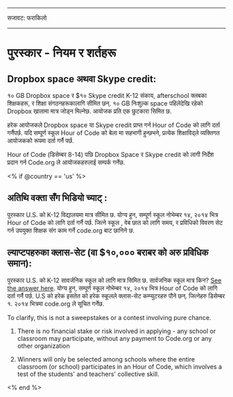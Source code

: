 * * *

सजावट: फराकिलो

* * *

# पुरस्कार - नियम र शर्तहरू

## Dropbox space अथवा Skype credit:

१० GB Dropbox space र $१० Skype credit K-12 संकाय, afterschool क्लबका शिक्षकहरू, र शिक्षा संगठनहरूकालागि सीमित छन्. १० GB निःशुल्क space पहिलेदेखि रहेको Dropbox खातामा मात्र जोड्न मिल्नेछ. आयोजक प्रति एक छुटकारा सिमित छ.

हरेक आयोजकले Dropbox space या Skype credit प्राप्त गर्न Hour of Code को लागि दर्ता गर्नैपर्छ. यदि सम्पूर्ण स्कूल Hour of Code को बेला मा सहभागी हुन्छभने, प्रत्येक शिक्षाविद्ले व्यक्तिगत आयोजकको रूपमा दर्ता गर्नै पर्छ.

Hour of Code (डिसेम्बर 8-14) पछि Dropbox Space र Skype credit को लागी निर्देश प्रदान गर्न Code.org ले आयोजकहरुलाई सम्पर्क गर्नेछ.

<% if @country == 'us' %>

## अतिथि वक्ता सँग भिडियो च्याट् :

पुरस्कार U.S. को K-12 विद्यालयमा मात्र सीमित छ. योग्य हुन, सम्पूर्ण स्कूल नोभेम्बर १४, २०१४ भित्र Hour of Code को लागि दर्ता गर्नै पर्छ. जित्ने स्कूल , वेब छात को लागि समय, र प्रविधिको विवरण सेट गर्न उपयुक्त शिक्षक संग काम गर्ने code.org बाट छानिने छ.

## ल्याप्टपहरुका क्लास-सेट (वा $१०,००० बराबर को अरु प्रविधिक समान):

पुरस्कार U.S. को K-12 सावर्जनिक स्कूल को लागि मात्र सिमित छ. सार्वजनिक स्कूल मात्र किन? [See the answer here](http://www.hourofcode.com/#faq). योग्य हुन, सम्पूर्ण स्कूल नोभेम्बर १४, २०१४ भित्र Hour of Code को लागि दर्ता गर्नै पर्छ. U.S को हरेक इसतेत को हरेक स्कूलले क्लास-सेट कम्प्युटरहरु पौने छन्. जित्नेहरु डिसेम्बर १. २०१४ भित्रमा code.org ले सूचित गर्नेछ.

To clarify, this is not a sweepstakes or a contest involving pure chance.

1) There is no financial stake or risk involved in applying - any school or classroom may participate, without any payment to Code.org or any other organization

2) Winners will only be selected among schools where the entire classroom (or school) participates in an Hour of Code, which involves a test of the students' and teachers' collective skill.

<% end %>